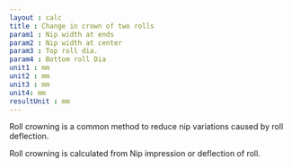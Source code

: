```yaml
---
layout : calc
title : Change in crown of two rolls
param1 : Nip width at ends
param2 : Nip width at center
param3 : Top roll dia.
param4 : Bottom roll Dia
unit1 : mm
unit2 : mm
unit3 : mm
unit4: mm
resultUnit : mm
---
```




Roll crowning is  a common method to reduce nip variations caused by roll deflection.  

Roll crowning is calculated from Nip impression or deflection of roll.

<script>  
    const inputs = document.querySelectorAll('input');    
    inputs.forEach(input => {
      // Check on input
      input.addEventListener('input', () => {
        
        // Auto-calculate on every input change
        calculate();
      });      
      // Check on page load
      if (input.value) {
        input.closest('.outlined-field').classList.add('has-content');
      }
    });

    // Calculate function 
    function calculate() {
      const nipWidthEnd = parseFloat(document.getElementById('param1').value) || 0;
      const nipWidthCenter = parseFloat(document.getElementById('param2').value) || 0;
      const topDia = parseFloat(document.getElementById('param3').value) || 0;
      const bottomDia= parseFloat(document.getElementById('param4').value) || 0;
      //const param4 = parseFloat(document.getElementById('param4').value) || 0;
      //const param5 = parseFloat(document.getElementById('param5').value) || 0;
      
      // Example calculation: sum of all parameters
      // Replace this with your actual formula
      //((v1.pow(2.0) - v2.pow(2.0)) * -(-v3 - v4) / (2 * v3 * v4))
      const result = ((Math.pow(nipWidthEnd, 2) - Math.pow(nipWidthCenter, 2)) * -(-topDia - bottomDia)) / (2 * topDia * bottomDia)
      
      document.getElementById('result').innerText = result.toFixed(2);
    }


</script>